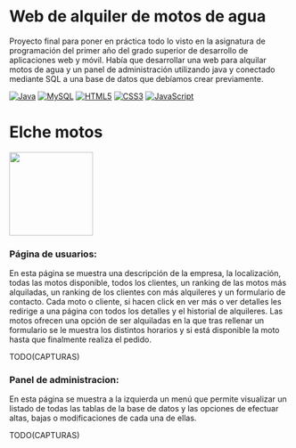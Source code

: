 # Web de alquiler de motos de agua
Proyecto final para poner en práctica todo lo visto en la asignatura de programación del primer año del grado superior de desarrollo de aplicaciones web y móvil.
Había que desarrollar una web para alquilar motos de agua y un panel de administración utilizando java y conectado mediante SQL a una base de datos que debíamos crear previamente.

[![Java](https://img.shields.io/badge/java-%23ED8B00.svg?style=for-the-badge&logo=java&logoColor=white)](https://dev.java/)
[![MySQL](https://img.shields.io/badge/mysql-%2300f.svg?style=for-the-badge&logo=mysql&logoColor=white)](https://www.mysql.com/)
[![HTML5](https://img.shields.io/badge/html5-%23E34F26.svg?style=for-the-badge&logo=html5&logoColor=white)](https://en.wikipedia.org/wiki/HTML5)
[![CSS3](https://img.shields.io/badge/css3-%231572B6.svg?style=for-the-badge&logo=css3&logoColor=white)](https://developer.mozilla.org/es/docs/Web/CSS)
[![JavaScript](https://img.shields.io/badge/javascript-%23323330.svg?style=for-the-badge&logo=javascript&logoColor=%23F7DF1E)](https://developer.mozilla.org/es/docs/Web/JavaScript)

# Elche motos 

<img src="https://i.imgur.com/pJguhCM.png" width="150">

### Página de usuarios:
En esta página se muestra una descripción de la empresa, la localización, todas las motos disponible, todos los clientes, un ranking de las motos más alquiladas, 
un ranking de los clientes con más alquileres y un formulario de contacto.
Cada moto o cliente, si hacen click en ver más o ver detalles les redirige a una página con todos los detalles y el historial de alquileres. Las motos ofrecen una opción de ser alquiladas
en la que tras rellenar un formulario se le muestra los distintos horarios y si está disponible la moto hasta que finalmente realiza el pedido.


TODO(CAPTURAS)


### Panel de administracion:
En esta página se muestra a la izquierda un menú que permite visualizar un listado de todas las tablas de la base de datos y las opciones de efectuar altas, bajas o modificaciones de cada una de ellas.


TODO(CAPTURAS)


